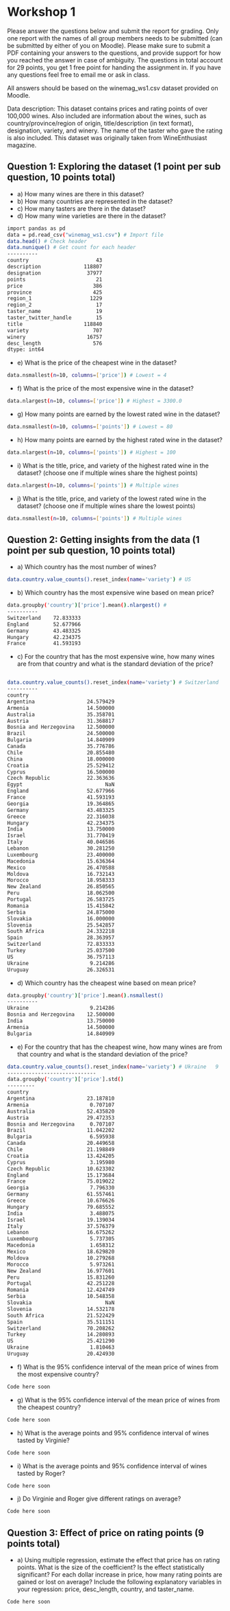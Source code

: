 # Workshop 1

Please answer the questions below and submit the report for grading. Only one report with the names of all
group members needs to be submitted (can be submitted by either of you on Moodle). Please make sure to
submit a PDF containing your answers to the questions, and provide support for how you reached the answer in
case of ambiguity. The questions in total account for 29 points, you get 1 free point for handing the assignment
in. If you have any questions feel free to email me or ask in class.

All answers should be based on the winemag_ws1.csv dataset provided on Moodle.

Data description: This dataset contains prices and rating points of over 100,000 wines. Also included are
information about the wines, such as country/province/region of origin, title/description (in text format),
designation, variety, and winery. The name of the taster who gave the rating is also included. This dataset was
originally taken from WineEnthusiast magazine.

## Question 1: Exploring the dataset (1 point per sub question, 10 points total)

- a) How many wines are there in this dataset?
- b) How many countries are represented in the dataset?
- c) How many tasters are there in the dataset?
- d) How many wine varieties are there in the dataset?

```bash
import pandas as pd
data = pd.read_csv("winemag_ws1.csv") # Import file
data.head() # Check header
data.nunique() # Get count for each header
----------
country                      43
description              118807
designation               37977
points                       21
price                       386
province                    425
region_1                   1229
region_2                     17
taster_name                  19
taster_twitter_handle        15
title                    118840
variety                     707
winery                    16757
desc_length                 576
dtype: int64
```

- e) What is the price of the cheapest wine in the dataset?

```bash
data.nsmallest(n=10, columns=['price']) # Lowest = 4
```

- f) What is the price of the most expensive wine in the dataset?

```bash
data.nlargest(n=10, columns=['price']) # Highest = 3300.0	
```

- g) How many points are earned by the lowest rated wine in the dataset?

```bash
data.nsmallest(n=10, columns=['points']) # Lowest = 80
```

- h) How many points are earned by the highest rated wine in the dataset?

```bash
data.nlargest(n=10, columns=['points']) # Highest = 100
```

- i) What is the title, price, and variety of the highest rated wine in the dataset? (choose one if multiple
wines share the highest points)

```bash
data.nlargest(n=10, columns=['points']) # Multiple wines
```

- j) What is the title, price, and variety of the lowest rated wine in the dataset? (choose one if multiple wines
share the lowest points)

```bash
data.nsmallest(n=10, columns=['points']) # Multiple wines
```

##  Question 2: Getting insights from the data (1 point per sub question, 10 points total)

- a) Which country has the most number of wines?

```bash
data.country.value_counts().reset_index(name='variety') # US
```

- b) Which country has the most expensive wine based on mean price?

```bash
data.groupby('country')['price'].mean().nlargest() # 
----------
Switzerland    72.833333
England        52.677966
Germany        43.483325
Hungary        42.234375
France         41.593193
```

- c) For the country that has the most expensive wine, how many wines are from that country and what is the
standard deviation of the price?

```bash

data.country.value_counts().reset_index(name='variety') # Switzerland	5
----------
country
Argentina                 24.579429
Armenia                   14.500000
Australia                 35.358701
Austria                   31.368817
Bosnia and Herzegovina    12.500000
Brazil                    24.500000
Bulgaria                  14.840909
Canada                    35.776786
Chile                     20.855480
China                     18.000000
Croatia                   25.529412
Cyprus                    16.500000
Czech Republic            22.363636
Egypt                           NaN
England                   52.677966
France                    41.593193
Georgia                   19.364865
Germany                   43.483325
Greece                    22.316038
Hungary                   42.234375
India                     13.750000
Israel                    31.770419
Italy                     40.046586
Lebanon                   30.281250
Luxembourg                23.400000
Macedonia                 15.636364
Mexico                    26.470588
Moldova                   16.732143
Morocco                   18.958333
New Zealand               26.850565
Peru                      18.062500
Portugal                  26.583725
Romania                   15.415842
Serbia                    24.875000
Slovakia                  16.000000
Slovenia                  25.542857
South Africa              24.332218
Spain                     28.363957
Switzerland               72.833333
Turkey                    25.037500
US                        36.757113
Ukraine                    9.214286
Uruguay                   26.326531
```

- d) Which country has the cheapest wine based on mean price?

```bash
data.groupby('country')['price'].mean().nsmallest()
----------
Ukraine                    9.214286
Bosnia and Herzegovina    12.500000
India                     13.750000
Armenia                   14.500000
Bulgaria                  14.840909
```

- e) For the country that has the cheapest wine, how many wines are from that country and what is the
standard deviation of the price?

```bash
data.country.value_counts().reset_index(name='variety') # Ukraine	9
-----------------------------
data.groupby('country')['price'].std()
---------
country
Argentina                 23.187810
Armenia                    0.707107
Australia                 52.435820
Austria                   29.472353
Bosnia and Herzegovina     0.707107
Brazil                    11.042202
Bulgaria                   6.595938
Canada                    20.449658
Chile                     21.198849
Croatia                   13.424205
Cyprus                     3.195980
Czech Republic            10.623302
England                   15.173684
France                    75.019022
Georgia                    7.796330
Germany                   61.557461
Greece                    10.676626
Hungary                   79.685552
India                      3.488075
Israel                    19.139034
Italy                     37.576379
Lebanon                   16.675262
Luxembourg                 5.737305
Macedonia                  1.658312
Mexico                    18.629820
Moldova                   10.279268
Morocco                    5.973261
New Zealand               16.977601
Peru                      15.831260
Portugal                  42.251228
Romania                   12.424749
Serbia                    10.548358
Slovakia                        NaN
Slovenia                  14.532178
South Africa              21.522429
Spain                     35.511151
Switzerland               70.208262
Turkey                    14.280893
US                        25.421290
Ukraine                    1.810463
Uruguay                   20.424930
```

- f) What is the 95% confidence interval of the mean price of wines from the most expensive country?

```bash
Code here soon
```

- g) What is the 95% confidence interval of the mean price of wines from the cheapest country?

```bash
Code here soon
```

- h) What is the average points and 95% confidence interval of wines tasted by Virginie?

```bash
Code here soon
```

- i) What is the average points and 95% confidence interval of wines tasted by Roger?

```bash
Code here soon
```

- j) Do Virginie and Roger give different ratings on average?

```bash
Code here soon
```

## Question 3: Effect of price on rating points (9 points total)

- a) Using multiple regression, estimate the effect that price has on rating points. What is the size of the
coefficient? Is the effect statistically significant? For each dollar increase in price, how many rating
points are gained or lost on average? Include the following explanatory variables in your regression:
price, desc_length, country, and taster_name.

```bash
Code here soon
```
